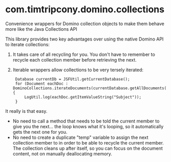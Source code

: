 com.timtripcony.domino.collections
==================================

Convenience wrappers for Domino collection objects to make them behave more like the Java Collections API

This library provides two key advantages over using the native Domino API to iterate collections:

1. It takes care of all recycling for you. You don't have to remember to recycle each collection member before retrieving the next.
2. Iterable wrappers allow collections to be very tersely iterated:

        Database currentDb = JSFUtil.getCurrentDatabase();
        for (Document eachDoc : DominoCollections.iterateDocuments(currentDatabase.getAllDocuments())) {
            LogUtil.log(eachDoc.getItemValueString("Subject"));
        }

It really is that easy.

- No need to call a method that needs to be told the current member to give you the next... the loop knows what it's looping, so it automatically gets the next one for you.
- No need to create a duplicate "temp" variable to assign the next collection member to in order to be able to recycle the current member. The collection cleans up after itself, so you can focus on the document content, not on manually deallocating memory.
